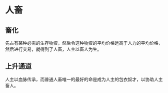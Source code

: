 # 人畜

## 畜化

先占有某种必需的生存物资，然后令这种物资的平均价格远高于人力的平均价格，然后进行交易，就得到了人畜，人主以畜人为生。

## 上升通道

人主以血脉传承，而普通人畜唯一的最好的命是成为人主的包衣奴才，以协助人主畜人。
